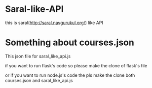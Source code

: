 # Saral-like-API
this is saral(http://saral.navgurukul.org/) like API 

# Something about courses.json

This json file for saral_like_api.js

if you want to run flask's code so please make the clone of flask's file

or if you want to run node.js's code the pls make the clone both courses.json and saral_like_api.js
